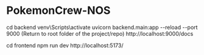 # PokemonCrew-NOS

cd backend
venv\Scripts\activate
uvicorn backend.main:app --reload --port 9000 (Return to root folder of the project/repo)
http://localhost:9000/docs

cd frontend
npm run dev
http://localhost:5173/